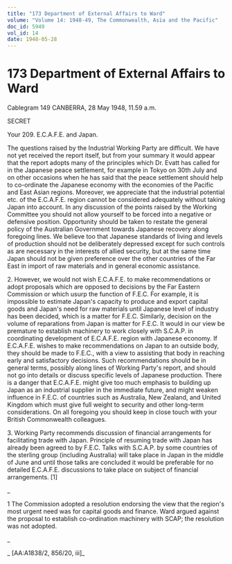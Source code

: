 ```yaml
---
title: "173 Department of External Affairs to Ward"
volume: "Volume 14: 1948-49, The Commonwealth, Asia and the Pacific"
doc_id: 5949
vol_id: 14
date: 1948-05-28
---
```


# 173 Department of External Affairs to Ward

Cablegram 149 CANBERRA, 28 May 1948, 11.59 a.m.

SECRET

Your 209. E.C.A.F.E. and Japan.

The questions raised by the Industrial Working Party are difficult. We have not yet received the report itself, but from your summary it would appear that the report adopts many of the principles which Dr. Evatt has called for in the Japanese peace settlement, for example in Tokyo on 30th July and on other occasions when he has said that the peace settlement should help to co-ordinate the Japanese economy with the economies of the Pacific and East Asian regions. Moreover, we appreciate that the industrial potential etc. of the E.C.A.F.E. region cannot be considered adequately without taking Japan into account. In any discussion of the points raised by the Working Committee you should not allow yourself to be forced into a negative or defensive position. Opportunity should be taken to restate the general policy of the Australian Government towards Japanese recovery along foregoing lines. We believe too that Japanese standards of living and levels of production should not be deliberately depressed except for such controls as are necessary in the interests of allied security, but at the same time Japan should not be given preference over the other countries of the Far East in import of raw materials and in general economic assistance.

2\. However, we would not wish E.C.A.F.E. to make recommendations or adopt proposals which are opposed to decisions by the Far Eastern Commission or which usurp the function of F.E.C. For example, it is impossible to estimate Japan's capacity to produce and export capital goods and Japan's need for raw materials until Japanese level of industry has been decided, which is a matter for F.E.C. Similarly, decision on the volume of reparations from Japan is matter for F.E.C. It would in our view be premature to establish machinery to work closely with S.C.A.P. in coordinating development of E.C.A.F.E. region with Japanese economy. If E.C.A.F.E. wishes to make recommendations on Japan to an outside body, they should be made to F.E.C., with a view to assisting that body in reaching early and satisfactory decisions. Such recommendations should be in general terms, possibly along lines of Working Party's report, and should not go into details or discuss specific levels of Japanese production. There is a danger that E.C.A.F.E. might give too much emphasis to building up Japan as an industrial supplier in the immediate future, and might weaken influence in F.E.C. of countries such as Australia, New Zealand, and United Kingdom which must give full weight to security and other long-term considerations. On all foregoing you should keep in close touch with your British Commonwealth colleagues.

3\. Working Party recommends discussion of financial arrangements for facilitating trade with Japan. Principle of resuming trade with Japan has already been agreed to by F.E.C. Talks with S.C.A.P. by some countries of the sterling group (including Australia) will take place in Japan in the middle of June and until those talks are concluded it would be preferable for no detailed E.C.A.F.E. discussions to take place on subject of financial arrangements. [1]

_

1 The Commission adopted a resolution endorsing the view that the region's most urgent need was for capital goods and finance. Ward argued against the proposal to establish co-ordination machinery with SCAP; the resolution was not adopted.

_

_ [AA:A1838/2, 856/20, iii]_
